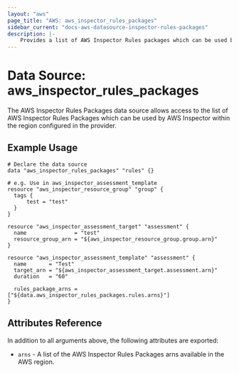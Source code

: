 ```yaml
---
layout: "aws"
page_title: "AWS: aws_inspector_rules_packages"
sidebar_current: "docs-aws-datasource-inspector-rules-packages"
description: |-
    Provides a list of AWS Inspector Rules packages which can be used by AWS Inspector.
---
```


# Data Source: aws_inspector_rules_packages

The AWS Inspector Rules Packages data source allows access to the list of AWS
Inspector Rules Packages which can be used by AWS Inspector within the region
configured in the provider.

## Example Usage

```hcl
# Declare the data source
data "aws_inspector_rules_packages" "rules" {}

# e.g. Use in aws_inspector_assessment_template
resource "aws_inspector_resource_group" "group" {
  tags {
      test = "test"
  }
}

resource "aws_inspector_assessment_target" "assessment" {
  name               = "test"
  resource_group_arn = "${aws_inspector_resource_group.group.arn}"
}

resource "aws_inspector_assessment_template" "assessment" {
  name       = "Test"
  target_arn = "${aws_inspector_assessment_target.assessment.arn}"
  duration   = "60"

  rules_package_arns = ["${data.aws_inspector_rules_packages.rules.arns}"]
}
```

## Attributes Reference

In addition to all arguments above, the following attributes are exported:

* `arns` - A list of the AWS Inspector Rules Packages arns available in the AWS region.
